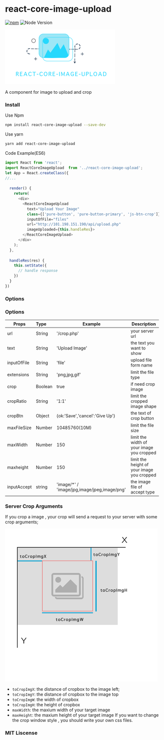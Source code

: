 # react-core-image-upload

[![npm](https://img.shields.io/npm/v/react-core-image-upload.svg?maxAge=2592000)]()
![Node Version](https://img.shields.io/node/v/react-core-image-upload.svg "Node Version")

<img src="./shots/REACT-CORE-IMAGE-UPLOAD-LOGO.png" height="180"/>

A component for image to upload and crop


### Install
Use Npm
```bash
npm install react-core-image-upload --save-dev
```

Use yarn
``` bash
yarn add react-core-image-upload
```

Code Example(ES6)
``` js
import React from 'react';
import ReactCoreImageUpload  from '../react-core-image-upload';
let App = React.createClass({ 
//...

  render() {
    return(
      <div>
        <ReactCoreImageUpload 
          text="Upload Your Image"
          class={['pure-button', 'pure-button-primary', 'js-btn-crop']} 
          inputOfFile="files"
          url="http://101.198.151.190/api/upload.php"
          imageUploaded={this.handleRes}>
        </ReactCoreImageUpload>
      </div>
    );
  },
  
  handleRes(res) {
    this.setState({
      // handle response
    })
  }
})

```

### Options

### Options

| Props        | Type         | Example  | Description  |
| ------------- |:----------| ---------|--------------|
| url     | String | '/crop.php' | your server url |
| text      | String      |  'Upload Image' | the text you want to show |
| inputOfFile | String     |   'file' | upload file form name |
| extensions | String   |    'png,jpg,gif' | limit the file type |
| crop | Boolean   |   true | if need crop image |
| cropRatio | String   |   '1:1' | limit the cropped image shape|
| cropBtn | Object   |   {ok:'Save','cancel':'Give Up'} | the text of crop button|
| maxFileSize | Number   |   10485760(10M) | limit the file size|
| maxWidth | Number   |   150 | limit the width of your image you cropped|
| maxheight | Number   |   150 | limit the height of your image you cropped|
| inputAccept | string   |  'image/*' / 'image/jpg,image/jpeg,image/png' |  the image file of accept type |



### Server Crop Arguments

If you crop a image , your crop will send a request to your server with some crop arguments;

                        
<img src="./shots/vuedba0ed377b88fc84d51026310efcb255b.png" />


+ `toCropImgX`: the distance of cropbox to the image left;
+ `toCropImgY`: the distance of cropbox to the image top
+ `toCropImgW`: the width of cropbox
+ `toCropImgH`: the height of cropbox
+ `maxWidth`: the maxium width of your target image 
+ `maxHeight`: the maxium height of your target image 
If you want to change the crop window style , you should write your own css files.

### MIT Liscense 